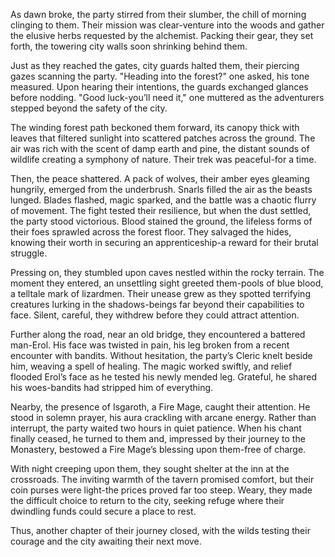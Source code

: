 <p>As dawn broke, the party stirred from their slumber, the chill of morning clinging to them. Their mission was clear-venture into the woods and gather the elusive herbs requested by the alchemist. Packing their gear, they set forth, the towering city walls soon shrinking behind them.</p>

<p>Just as they reached the gates, city guards halted them, their piercing gazes scanning the party. "Heading into the forest?" one asked, his tone measured. Upon hearing their intentions, the guards exchanged glances before nodding. "Good luck-you’ll need it," one muttered as the adventurers stepped beyond the safety of the city.</p>

<p>The winding forest path beckoned them forward, its canopy thick with leaves that filtered sunlight into scattered patches across the ground. The air was rich with the scent of damp earth and pine, the distant sounds of wildlife creating a symphony of nature. Their trek was peaceful-for a time.</p>

<p>Then, the peace shattered. A pack of wolves, their amber eyes gleaming hungrily, emerged from the underbrush. Snarls filled the air as the beasts lunged. Blades flashed, magic sparked, and the battle was a chaotic flurry of movement. The fight tested their resilience, but when the dust settled, the party stood victorious. Blood stained the ground, the lifeless forms of their foes sprawled across the forest floor. They salvaged the hides, knowing their worth in securing an apprenticeship-a reward for their brutal struggle.</p>

<p>Pressing on, they stumbled upon caves nestled within the rocky terrain. The moment they entered, an unsettling sight greeted them-pools of blue blood, a telltale mark of lizardmen. Their unease grew as they spotted terrifying creatures lurking in the shadows-beings far beyond their capabilities to face. Silent, careful, they withdrew before they could attract attention.</p>

<p>Further along the road, near an old bridge, they encountered a battered man-Erol. His face was twisted in pain, his leg broken from a recent encounter with bandits. Without hesitation, the party’s Cleric knelt beside him, weaving a spell of healing. The magic worked swiftly, and relief flooded Erol’s face as he tested his newly mended leg. Grateful, he shared his woes-bandits had stripped him of everything.</p>

<p>Nearby, the presence of Isgaroth, a Fire Mage, caught their attention. He stood in solemn prayer, his aura crackling with arcane energy. Rather than interrupt, the party waited two hours in quiet patience. When his chant finally ceased, he turned to them and, impressed by their journey to the Monastery, bestowed a Fire Mage’s blessing upon them-free of charge.</p>

<p>With night creeping upon them, they sought shelter at the inn at the crossroads. The inviting warmth of the tavern promised comfort, but their coin purses were light-the prices proved far too steep. Weary, they made the difficult choice to return to the city, seeking refuge where their dwindling funds could secure a place to rest.</p>

<p>Thus, another chapter of their journey closed, with the wilds testing their courage and the city awaiting their next move.</p>

